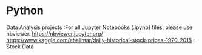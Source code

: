 # Python
Data Analysis projects :For all Jupyter Notebooks (.ipynb) files, please use nbviewer. https://nbviewer.jupyter.org/
https://www.kaggle.com/ehallmar/daily-historical-stock-prices-1970-2018 - Stock Data
